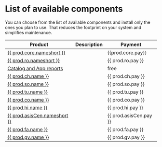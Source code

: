 # List of available components

You can choose from the list of available components and install only the ones you plan to use. That reduces the footprint on your system and simplifies maintenance.

| Product                                            | Description | Payment                |
|----------------------------------------------------|-------------|------------------------|
| [{{ prod.core.nameshort }}](core/SPS03/main.md)    |             | {{prod.core.pay}}      |
| [{{ prod.ro.nameshort }}](ro/FPS01/main.md)        |             | {{ prod.ro.pay }}      |
| [Catalog and App reports](cat-app/SPS02/main.md)   |             | free                   |
| [{{ prod.ch.name }}](ch/FPS01/main.md)             |             | {{ prod.ch.pay }}      |
| [{{ prod.so.name }}](so/FPS01/main.md)             |             | {{ prod.so.pay }}      |
| [{{ prod.tu.name }}](tu/FPS01/main.md)             |             | {{ prod.tu.pay }}      |
| [{{ prod.co.name }}](hi/FPS01/main.md)             |             | {{ prod.co.pay }}      |
| [{{ prod.hi.name }}](hi/FPS01/main.md)             |             | {{ prod.hi.pay }}      |
| [{{ prod.asisCen.nameshort }}](asis/SPS02/main.md) |             | {{ prod.asisCen.pay }} |
| [{{ prod.fa.name }}](fa/FPS01/main.md)             |             | {{ prod.fa.pay }}      |
| [{{ prod.gv.name }}](gv/FPS01/main.md)             |             | {{ prod.gv.pay }}      |